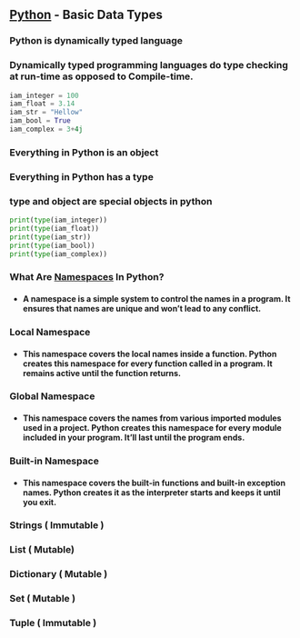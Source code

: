 ## [Python](https://www.python.org) - Basic Data Types

### Python is dynamically typed language
### Dynamically typed programming languages do type checking at run-time as opposed to Compile-time. 

``` python
iam_integer = 100
iam_float = 3.14
iam_str = "Hellow"
iam_bool = True
iam_complex = 3+4j
```

### Everything in Python is an object
### Everything in Python has a type
### **type** and **object** are special objects in python

``` python
print(type(iam_integer))
print(type(iam_float))
print(type(iam_str))
print(type(iam_bool))
print(type(iam_complex))
```

### What Are [Namespaces](./images/namespace.jpg) In Python?
* #### A namespace is a simple system to control the names in a program. It ensures that names are unique and won’t lead to any conflict.
### Local Namespace
* #### This namespace covers the local names inside a function. Python creates this namespace for every function called in a program. It remains active until the function returns.
### Global Namespace
* #### This namespace covers the names from various imported modules used in a project. Python creates this namespace for every module included in your program. It’ll last until the program ends.
### Built-in Namespace
* #### This namespace covers the built-in functions and built-in exception names. Python creates it as the interpreter starts and keeps it until you exit.


### Strings ( Immutable )


### List ( Mutable)
### Dictionary ( Mutable )
### Set ( Mutable )
### Tuple ( Immutable )